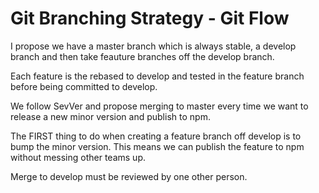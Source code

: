 # Git Branching Strategy - Git Flow

I propose we have a master branch which is always stable, a develop branch and then take feauture branches off the develop branch.

Each feature is the rebased to develop and tested in the feature branch before being committed to develop.

We follow SevVer and propose merging to master every time we want to release a new minor version and publish to npm.

The FIRST thing to do when creating a feature branch off develop is to bump the minor version. This means we can publish the feature to npm without messing other teams up.


Merge to develop must be reviewed by one other person.